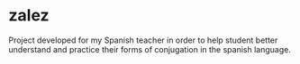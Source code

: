 # zalez
Project developed for my Spanish teacher in order to help student better understand and practice their forms of conjugation in the spanish language.
